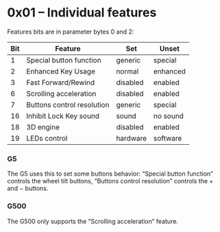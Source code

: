 0x01 – Individual features
==========================

Features bits are in parameter bytes 0 and 2:

| Bit | Feature                    | Set      | Unset    |
| --- | -------------------------- | -------- | -------- |
| 1   | Special button function    | generic  | special  |
| 2   | Enhanced Key Usage         | normal   | enhanced |
| 3   | Fast Forward/Rewind        | disabled | enabled  |
| 6   | Scrolling acceleration     | disabled | enabled  |
| 7   | Buttons control resolution | generic  | special  |
| 16  | Inhibit Lock Key sound     | sound    | no sound |
| 18  | 3D engine                  | disabled | enabled  |
| 19  | LEDs control               | hardware | software |

### G5

The G5 uses this to set some buttons behavior: “Special button function” controls the wheel tilt buttons, “Buttons control resolution” controls the + and − buttons.

### G500

The G500 only supports the “Scrolling acceleration” feature.

